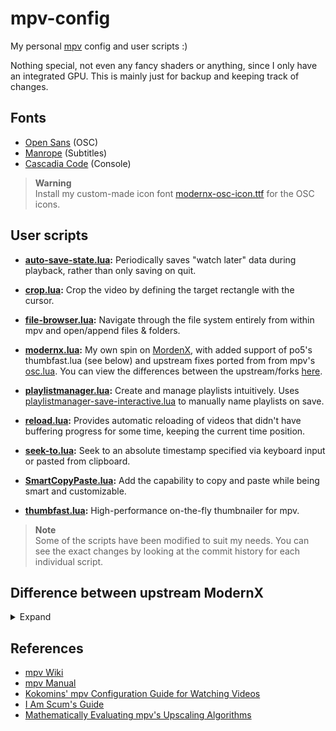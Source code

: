 # mpv-config

My personal [mpv](https://github.com/mpv-player/mpv) config and user scripts :)

Nothing special, not even any fancy shaders or anything, since I only have an
integrated GPU. This is mainly just for backup and keeping track of changes.

## Fonts

- [Open Sans](https://fonts.google.com/specimen/Open+Sans) (OSC)
- [Manrope](https://github.com/sharanda/manrope) (Subtitles)
- [Cascadia Code](https://github.com/microsoft/cascadia-code) (Console)

> **Warning** \
> Install my custom-made icon font [modernx-osc-icon.ttf](https://github.com/dexeonify/mpv-config/raw/main/fonts/modernx-osc-icon.ttf)
> for the OSC icons.

## User scripts

- **[auto-save-state.lua](https://github.com/AN3223/dotfiles/blob/master/.config/mpv/scripts/auto-save-state.lua):**
  Periodically saves "watch later" data during playback, rather than only
  saving on quit.

- **[crop.lua](https://github.com/occivink/mpv-scripts#croplua):**
  Crop the video by defining the target rectangle with the cursor.

- **[file-browser.lua](https://github.com/CogentRedTester/mpv-file-browser):**
  Navigate through the file system entirely from within mpv and open/append
  files & folders.

- **[modernx.lua](https://github.com/dexeonify/mpv-config/blob/main/scripts/modernx.lua):**
  My own spin on [MordenX](https://github.com/cyl0/ModernX), with added support
  of po5's thumbfast.lua (see below) and upstream fixes ported from from mpv's
  [osc.lua](https://github.com/mpv-player/mpv/blob/master/player/lua/osc.lua).
  You can view the differences between the upstream/forks [here](#difference-between-upstream-modernx).

- **[playlistmanager.lua](https://github.com/jonniek/mpv-playlistmanager):**
  Create and manage playlists intuitively. Uses [playlistmanager-save-interactive.lua](https://github.com/jonniek/mpv-playlistmanager/blob/master/playlistmanager-save-interactive.lua)
  to manually name playlists on save.

- **[reload.lua](https://github.com/4e6/mpv-reload):**
  Provides automatic reloading of videos that didn't have buffering progress
  for some time, keeping the current time position.

- **[seek-to.lua](https://github.com/occivink/mpv-scripts#seek-tolua):**
  Seek to an absolute timestamp specified via keyboard input or
  pasted from clipboard.

- **[SmartCopyPaste.lua](https://github.com/Eisa01/mpv-scripts#smartcopypaste):**
  Add the capability to copy and paste while being smart and customizable.

- **[thumbfast.lua](https://github.com/po5/thumbfast):**
  High-performance on-the-fly thumbnailer for mpv.

> **Note** \
> Some of the scripts have been modified to suit my needs. You can see the
> exact changes by looking at the commit history for each individual script.

## Difference between upstream ModernX

<details>
<summary>Expand</summary>

### New

- Add `movesub` feature
- Move console when OSC is visible
- Add script-opts to show OSC on `file-loaded` and `seek`
- Add logarithmic volume control (`processvolume` in [modern])
- Add replay button at the end of playback ([modern#21])
- Add hover effect to icons
- Add `blur_intensity`, `osc_color`, `seekbarfg_color`, `seekbarbg_color` and
  `titlefont` script-opts to customize OSC

### Changes

- Use Feather icons (outlined, rounded corners) instead of Material Icons
  (solid, sharp corners)
- Use osc.lua's windows control bar
- Revert logo to mpv's default and add a christmas theme logo
- Change default font size for title, tooltip & timecode
- No translations
- No support for directional keyboard ([ModernX#4])

### Improvements

- More frequent syncing from upstream osc.lua
- Smarter OSC elements show/hide logic
- Right-click seeks chapter closer to the clicked position
- Window controls respect Fitts's law ([mpv#9791])
- Volume bar follow `seekbar*_color`

### Bug fix

- Working deadzone implementation
- Fix timecode hitbox when milleseconds are shown (fixed in [583faf0])
- Fix title being clipped ([ModernX#26], fixed in [aa29531])
- Fix middle click to show audio track and subtitle track list ([ModernX#15])

</details>

[modern]: https://github.com/maoiscat/mpv-osc-modern
[modern#21]: https://github.com/maoiscat/mpv-osc-modern/issues/21
[ModernX#4]: https://github.com/cyl0/ModernX/pull/4
[ModernX#15]: https://github.com/cyl0/ModernX/issues/15
[ModernX#26]: https://github.com/cyl0/ModernX/issues/26
[mpv#9791]: https://github.com/mpv-player/mpv/issues/9791
[583faf0]: https://github.com/dexeonify/mpv-config/commit/583faf0
[aa29531]: https://github.com/dexeonify/mpv-config/commit/aa29531

## References

- [mpv Wiki](https://github.com/mpv-player/mpv/wiki)
- [mpv Manual](https://mpv.io/manual/master)
- [Kokomins' mpv Configuration Guide for Watching Videos](https://kokomins.wordpress.com/2019/10/14/mpv-config-guide)
- [I Am Scum's Guide](https://iamscum.wordpress.com/guides/videoplayback-guide/mpv-conf)
- [Mathematically Evaluating mpv's Upscaling Algorithms](https://artoriuz.github.io/blog/mpv_upscaling.html)
